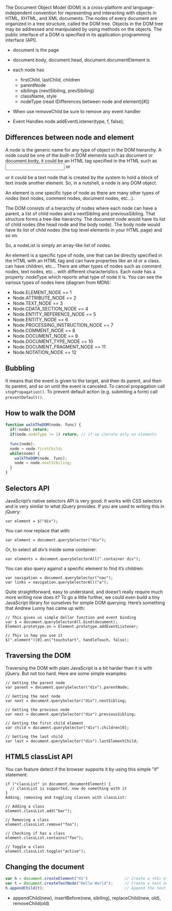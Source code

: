 The Document Object Model (DOM) is a cross-platform and language-independent convention for representing and interacting with objects in HTML, XHTML, and XML documents. The nodes of every document are organized in a tree structure, called the DOM tree. Objects in the DOM tree may be addressed and manipulated by using methods on the objects. The public interface of a DOM is specified in its application programming interface (API).
- document is the page
- document.body, document.head, document.documentElement is <html>
- each node has 
  - firstChild, lastChild, children
  - parentNode
  - sibilings (nextSibiling, prevSibiling)
  - className, style
  - nodeType (read (Differences between node and element)[#])
    
- When use removeChild be sure to remove any event handler
- Event Handles
  node.addEventListener(type, f, false);
  
## Differences between node and element
A node is the generic name for any type of object in the DOM hierarchy. A node could be one of the built-in DOM elements such as document or document.body, it could be an HTML tag specified in the HTML such as <input> or <p> or it could be a text node that is created by the system to hold a block of text inside another element. So, in a nutshell, a node is any DOM object.

An element is one specific type of node as there are many other types of nodes (text nodes, comment nodes, document nodes, etc...).

The DOM consists of a hierarchy of nodes where each node can have a parent, a list of child nodes and a nextSibling and previousSibling. That structure forms a tree-like hierarchy. The document node would have its list of child nodes (the head node and the body node). The body node would have its list of child nodes (the top level elements in your HTML page) and so on.

So, a nodeList is simply an array-like list of nodes.

An element is a specific type of node, one that can be directly specified in the HTML with an HTML tag and can have properties like an id or a class. can have children, etc... There are other types of nodes such as comment nodes, text nodes, etc... with different characteristics. Each node has a property .nodeType which reports what type of node it is. You can see the various types of nodes here (diagram from MDN):
- Node.ELEMENT_NODE == 1
- Node.ATTRIBUTE_NODE == 2
- Node.TEXT_NODE == 3
- Node.CDATA_SECTION_NODE == 4
- Node.ENTITY_REFERENCE_NODE == 5
- Node.ENTITY_NODE == 6
- Node.PROCESSING_INSTRUCTION_NODE == 7
- Node.COMMENT_NODE == 8
- Node.DOCUMENT_NODE == 9
- Node.DOCUMENT_TYPE_NODE == 10
- Node.DOCUMENT_FRAGMENT_NODE == 11
- Node.NOTATION_NODE == 12

## Bubbling
It means that the event is given to the target, and then its parent, and then its paretnt, and so on until the event is canceled. To cancel propagation call `stopPropagation()`. To prevent default action (e.g. submiting a form) call `preventDefault()`.

## How to walk the DOM
```javascript
function walkTheDOM(node, func) {
  if(!node) return;
  if(node.nodeType != 1) return; // if we iterate only on elements
  
  func(node);
  node = node.firstChild;
  while(node) {
    walkTheDOM(node, func);
    node = node.nextSibiling;
  }
}
```

## Selectors API

JavaScript’s native selectors API is very good. It works with CSS selectors and is very similar to what jQuery provides. If you are used to writing this in jQuery:

```
var element = $("div");
```

You can now replace that with:

```
var element = document.querySelector("div");
```

Or, to select all div’s inside some container:

```
var elements = document.querySelectorAll(".container div");
```

You can also query against a specific element to find it’s children:

```
var navigation = document.querySelector("nav");
var links = navigation.querySelectorAll("a");
```

Quite straightforward, easy to understand, and doesn’t really require much more writing now does it? To go a little further, we could even build a tiny JavaScript library for ourselves for simple DOM querying. Here’s something that Andrew Lunny has came up with:

```
// This gives us simple dollar function and event binding
var $ = document.querySelectorAll.bind(document);
Element.prototype.on = Element.prototype.addEventListener;

// This is how you use it
$(".element")[0].on("touchstart", handleTouch, false);
```

## Traversing the DOM

Traversing the DOM with plain JavaScript is a bit harder than it is with jQuery. But not too hard. Here are some simple examples:

```
// Getting the parent node
var parent = document.querySelector("div").parentNode;

// Getting the next node
var next = document.querySelector("div").nextSibling;

// Getting the previous node
var next = document.querySelector("div").previousSibling;

// Getting the first child element
var child = document.querySelector("div").children[0];

// Getting the last child
var last = document.querySelector("div").lastElementChild;
```

## HTML5 classList API

You can feature detect if the browser supports it by using this simple "if" statement:

```
if ("classList" in document.documentElement) {
  // classList is supported, now do something with it
}
Adding, removing and toggling classes with classList:

// Adding a class
element.classList.add("bar");

// Removing a class
element.classList.remove("foo");

// Checking if has a class
element.classList.contains("foo");

// Toggle a class
element.classList.toggle("active");
```

## Changing the document
```javascript
var h = document.createElement("H1")                // Create a <h1> element
var t = document.createTextNode("Hello World");     // Create a text node
h.appendChild(t);                                   // Append the text to <h1>
```
- appendChild(new), insertBefore(new, sibiling), replaceChild(new, old), removeChild(old)
